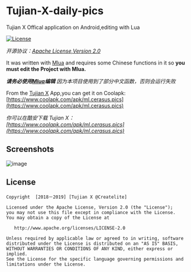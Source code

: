 # Tujian-X-daily-pics
Tujian X Offical application on Android,editing with Lua

[![License](https://img.shields.io/badge/license-Apache%202.0-blue.svg)](https://github.com/tupics/Tujian-X-daily-pics/blob/master/LICENSE)

*开源协议：[Apache License,Version 2.0](https://www.apache.org/licenses/LICENSE-2.0.html)*

It was written with [Mlua](https://www.coolapk.com/apk/com.mlua)
and requires some Chinese functions in it so  **you must edit the Project with Mlua.**

***请务必使用[Mlua](https://www.coolapk.com/apk/com.mlua)编辑*** *因为本项目使用到了部分中文函数，否则会运行失败*

From the [Tujian X](https://www.coolapk.com/apk/ml.cerasus.pics) App,you can get it on Coolapk:
[https://www.coolapk.com/apk/ml.cerasus.pics](https://www.coolapk.com/apk/ml.cerasus.pics)

*你可以在酷安下载 Tujian X：
[https://www.coolapk.com/apk/ml.cerasus.pics](https://www.coolapk.com/apk/ml.cerasus.pics)*


Screenshots
-------

![image](https://img.dpic.dev/b85811e1590657c029d447f7677b7b74)

License
-------

    Copyright  [2018－2019] [Tujian X @Createlite]

    Licensed under the Apache License, Version 2.0 (the "License");
    you may not use this file except in compliance with the License.
    You may obtain a copy of the License at

       http://www.apache.org/licenses/LICENSE-2.0

    Unless required by applicable law or agreed to in writing, software
    distributed under the License is distributed on an "AS IS" BASIS,
    WITHOUT WARRANTIES OR CONDITIONS OF ANY KIND, either express or implied.
    See the License for the specific language governing permissions and
    limitations under the License.
